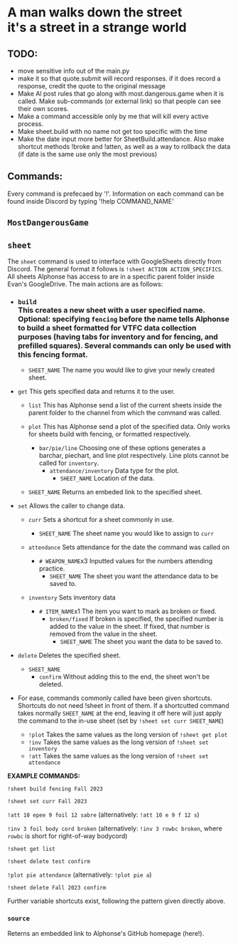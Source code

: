 # A man walks down the street<br>it's a street in a strange world

## TODO:
- move sensitive info out of the main.py
- make it so that quote.submit will record responses. if it does record a response, credit the quote to the original message
- Make Al post rules that go along with most.dangerous.game when it is called. Make sub-commands (or external link) so that people can see their own scores.
- Make a command accessible only by me that will kill every active process.
- Make sheet.build with no name not get too specific with the time
- Make the date input more better for SheetBuild.attendance. Also make shortcut methods !broke and !atten, as well as a way to rollback the data (if date is the same use only the most previous)


## Commands:

Every command is prefecaed by '!'. Information on each command can be found inside Discord by typing '!help COMMAND_NAME'

## `MostDangerousGame`

## 

## `sheet`

The `sheet` command is used to interface with GoogleSheets directly from Discord. The general format it follows is `!sheet ACTION ACTION_SPECIFICS`. All sheets Alphonse has access to are in a specific parent folder inside Evan's GoogleDrive. The main actions are as follows:

- ### `build`<br>This creates a new sheet with a user specified name. Optional: specifying `fencing` before the name tells Alphonse to build a sheet formatted for VTFC data collection purposes (having tabs for inventory and for fencing, and prefilled squares). Several commands can only be used with this fencing format.
  - `SHEET_NAME` The name you would like to give your newly created sheet. 

- `get` This gets specified data and returns it to the user.
  - `list` This has Alphonse send a list of the current sheets inside the parent folder to the channel from which the command was called.
  - `plot` This has Alphonse send a plot of the specified data. Only works for sheets build with fencing, or formatted respectively.
    - `bar/pie/line` Choosing one of these options generates a barchar, piechart, and line plot respectively. Line plots cannot be called for `inventory`.
      - `attendance/inventory` Data type for the plot.
        - `SHEET_NAME` Location of the data.
  
  - `SHEET_NAME` Returns an embeded link to the specified sheet.
 
    
- `set` Allows the caller to change data.
  - `curr` Sets a shortcut for a sheet commonly in use.
    - `SHEET_NAME` The sheet name you would like to assign to `curr`
      
  - `attendance` Sets attendance for the date the command was called on
    - `# WEAPON_NAME`x3 Inputted values for the numbers attending practice.
      - `SHEET_NAME` The sheet you want the attendance data to be saved to.
        
  - `inventory` Sets inventory data
    - `# ITEM_NAME`x1 The item you want to mark as broken or fixed.
      - `broken/fixed` If broken is specified, the specified number is added to the value in the sheet. If fixed, that number is removed from the value in the sheet.
        - `SHEET_NAME` The sheet you want the data to be saved to. 
          
- `delete` Deletes the specified sheet.
  - `SHEET_NAME`
    - `confirm` Without adding this to the end, the sheet won't be deleted.
      
- For ease, commands commonly called have been given shortcuts. Shortcuts do not need !sheet in front of them. If a shortcutted command takes normally `SHEET_NAME` at the end, leaving it off here will just apply the command to the in-use sheet (set by `!sheet set curr SHEET_NAME`)
  - `!plot` Takes the same values as the long version of `!sheet get plot`
  - `!inv` Takes the same values as the long version of `!sheet set inventory`
  - `!att` Takes the same values as the long version of `!sheet set attendance`

**EXAMPLE COMMANDS:**

`!sheet build fencing Fall 2023`

`!sheet set curr Fall 2023`

`!att 10 epee 9 foil 12 sabre` (alternatively: `!att 10 e 9 f 12 s`)

`!inv 3 foil body cord broken` (alternatively: `!inv 3 rowbc broken`, where `rowbc` is short for right-of-way bodycord)

`!sheet get list`

`!sheet delete test confirm`

`!plot pie attendance` (alternatively: `!plot pie a`)

`!sheet delete Fall 2023 confirm`

Further variable shortcuts exist, following the pattern given directly above.



### `source`

Reterns an embedded link to Alphonse's GitHub homepage (here!).


